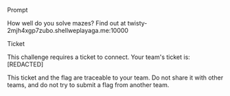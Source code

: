 Prompt

How well do you solve mazes? Find out at twisty-2mjh4xgp7zubo.shellweplayaga.me:10000

Ticket

This challenge requires a ticket to connect. Your team's ticket is:
[REDACTED]

This ticket and the flag are traceable to your team. Do not share it with other teams, and do not try to submit a flag from another team. 


